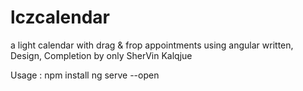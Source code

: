 # lczcalendar
a light calendar with drag & frop appointments using angular
written, Design, Completion by only SherVin Kalqjue

Usage :
npm install
ng serve --open
